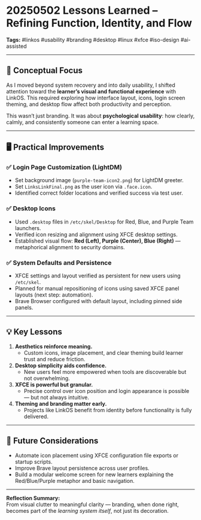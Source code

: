 # 20250502 Lessons Learned – Refining Function, Identity, and Flow

**Tags:** #linkos #usability #branding #desktop #linux #xfce #iso-design #ai-assisted

---

## 🧠 Conceptual Focus

As I moved beyond system recovery and into daily usability, I shifted attention toward the **learner’s visual and functional experience** with LinkOS. This required exploring how interface layout, icons, login screen theming, and desktop flow affect both productivity and perception.

This wasn’t just branding. It was about **psychological usability**: how clearly, calmly, and consistently someone can enter a learning space.

---

## 🖥️ Practical Improvements

### ✅ Login Page Customization (LightDM)
- Set background image (`purple-team-icon2.png`) for LightDM greeter.
- Set `LinksLinkFinal.png` as the user icon via `.face.icon`.
- Identified correct folder locations and verified success via test user.

### ✅ Desktop Icons
- Used `.desktop` files in `/etc/skel/Desktop` for Red, Blue, and Purple Team launchers.
- Verified icon resizing and alignment using XFCE desktop settings.
- Established visual flow: **Red (Left), Purple (Center), Blue (Right)** — metaphorical alignment to security domains.

### ✅ System Defaults and Persistence
- XFCE settings and layout verified as persistent for new users using `/etc/skel`.
- Planned for manual repositioning of icons using saved XFCE panel layouts (next step: automation).
- Brave Browser configured with default layout, including pinned side panels.

---

## 💡 Key Lessons

1. **Aesthetics reinforce meaning.**
   - Custom icons, image placement, and clear theming build learner trust and reduce friction.
2. **Desktop simplicity aids confidence.**
   - New users feel more empowered when tools are discoverable but not overwhelming.
3. **XFCE is powerful but granular.**
   - Precise control over icon position and login appearance is possible — but not always intuitive.
4. **Theming and branding matter early.**
   - Projects like LinkOS benefit from identity before functionality is fully delivered.

---

## 🔭 Future Considerations

- Automate icon placement using XFCE configuration file exports or startup scripts.
- Improve Brave layout persistence across user profiles.
- Build a modular welcome screen for new learners explaining the Red/Blue/Purple metaphor and basic navigation.

---

**Reflection Summary:**  
From visual clutter to meaningful clarity — branding, when done right, becomes part of the *learning system itself*, not just its decoration.
